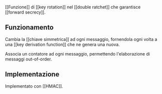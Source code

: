 [[Funzione]] di [[key rotation]] nel [[double ratchet]] che garantisce [[forward secrecy]].

## Funzionamento

Cambia la [[chiave simmetrica]] ad ogni messaggio, fornendola ogni volta a una [[key derivation function]] che ne genera una nuova.

Associa un contatore ad ogni messaggio, permettendo l'elaborazione di messaggi out-of-order.

## Implementazione

Implementato con [[HMAC]].
